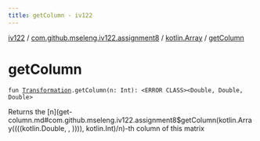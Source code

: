 ```yaml
---
title: getColumn - iv122
---
```


[iv122](../../index.md) / [com.github.mseleng.iv122.assignment8](../index.md) / [kotlin.Array](index.md) / [getColumn](.)

# getColumn

`fun `[`Transformation`](../-transformation.md)`.getColumn(n: Int): <ERROR CLASS><Double, Double, Double>`

Returns the [n](get-column.md#com.github.mseleng.iv122.assignment8$getColumn(kotlin.Array((((kotlin.Double, , )))), kotlin.Int)/n)-th column of this matrix

